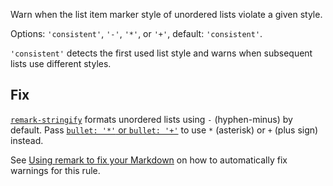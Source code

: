 Warn when the list item marker style of unordered lists violate a given
  style.

  Options: `'consistent'`, `'-'`, `'*'`, or `'+'`, default: `'consistent'`.

  `'consistent'` detects the first used list style and warns when subsequent
  lists use different styles.

  ## Fix

  [`remark-stringify`](https://github.com/remarkjs/remark/tree/HEAD/packages/remark-stringify)
  formats unordered lists using `-` (hyphen-minus) by default.
  Pass
  [`bullet: '*'` or `bullet: '+'`](https://github.com/remarkjs/remark/tree/HEAD/packages/remark-stringify#optionsbullet)
  to use `*` (asterisk) or `+` (plus sign) instead.

  See [Using remark to fix your Markdown](https://github.com/remarkjs/remark-lint#using-remark-to-fix-your-markdown)
  on how to automatically fix warnings for this rule.